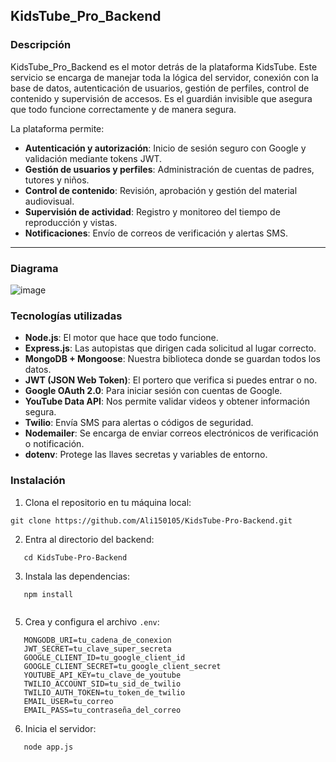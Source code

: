 

## KidsTube\_Pro\_Backend

### Descripción

KidsTube\_Pro\_Backend es el motor detrás de la plataforma KidsTube. Este servicio se encarga de manejar toda la lógica del servidor, conexión con la base de datos, autenticación de usuarios, gestión de perfiles, control de contenido y supervisión de accesos. Es el guardián invisible que asegura que todo funcione correctamente y de manera segura.

La plataforma permite:

* **Autenticación y autorización**: Inicio de sesión seguro con Google y validación mediante tokens JWT.
* **Gestión de usuarios y perfiles**: Administración de cuentas de padres, tutores y niños.
* **Control de contenido**: Revisión, aprobación y gestión del material audiovisual.
* **Supervisión de actividad**: Registro y monitoreo del tiempo de reproducción y vistas.
* **Notificaciones**: Envío de correos de verificación y alertas SMS.

---

### Diagrama

![image](https://github.com/user-attachments/assets/cc9c7f45-157a-4f93-88e5-c4c170e1c85f)


### Tecnologías utilizadas

* **Node.js**: El motor que hace que todo funcione.
* **Express.js**: Las autopistas que dirigen cada solicitud al lugar correcto.
* **MongoDB + Mongoose**: Nuestra biblioteca donde se guardan todos los datos.
* **JWT (JSON Web Token)**: El portero que verifica si puedes entrar o no.
* **Google OAuth 2.0**: Para iniciar sesión con cuentas de Google.
* **YouTube Data API**: Nos permite validar videos y obtener información segura.
* **Twilio**: Envía SMS para alertas o códigos de seguridad.
* **Nodemailer**: Se encarga de enviar correos electrónicos de verificación o notificación.
* **dotenv**: Protege las llaves secretas y variables de entorno.

### Instalación

1. Clona el repositorio en tu máquina local:

   
```
git clone https://github.com/Ali150105/KidsTube-Pro-Backend.git

```
2. Entra al directorio del backend:

```
   cd KidsTube-Pro-Backend

```
3. Instala las dependencias:

```   
   npm install
  
``` 
5. Crea y configura el archivo `.env`:

```
   MONGODB_URI=tu_cadena_de_conexion
   JWT_SECRET=tu_clave_super_secreta
   GOOGLE_CLIENT_ID=tu_google_client_id
   GOOGLE_CLIENT_SECRET=tu_google_client_secret
   YOUTUBE_API_KEY=tu_clave_de_youtube
   TWILIO_ACCOUNT_SID=tu_sid_de_twilio
   TWILIO_AUTH_TOKEN=tu_token_de_twilio
   EMAIL_USER=tu_correo
   EMAIL_PASS=tu_contraseña_del_correo

```
6. Inicia el servidor:

```
   node app.js

```

